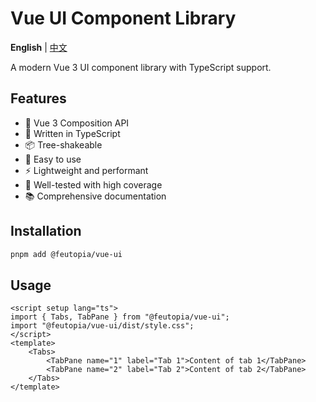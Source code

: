 # Vue UI Component Library

**English** | [中文](https://github.com/feutopia/feutopia-monorepo/blob/main/packages/vue-ui/README.zh-CN.md)

A modern Vue 3 UI component library with TypeScript support.

## Features

- 🚀 Vue 3 Composition API
- 💪 Written in TypeScript
- 📦 Tree-shakeable
- 🔧 Easy to use
- ⚡️ Lightweight and performant
- 🧪 Well-tested with high coverage
- 📚 Comprehensive documentation

## Installation

```bash
pnpm add @feutopia/vue-ui
```

## Usage

```vue
<script setup lang="ts">
import { Tabs, TabPane } from "@feutopia/vue-ui";
import "@feutopia/vue-ui/dist/style.css";
</script>
<template>
	<Tabs>
		<TabPane name="1" label="Tab 1">Content of tab 1</TabPane>
		<TabPane name="2" label="Tab 2">Content of tab 2</TabPane>
	</Tabs>
</template>
```
